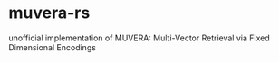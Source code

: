 # muvera-rs
unofficial implementation of MUVERA: Multi-Vector Retrieval via Fixed Dimensional Encodings
